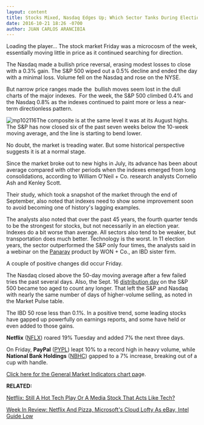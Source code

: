 ```yaml
---
layout: content
title: Stocks Mixed, Nasdaq Edges Up; Which Sector Tanks During Election Years?
date: 2016-10-21 18:26 -0700
author: JUAN CARLOS ARANCIBIA
---
```






Loading the player...
The stock market Friday was a microcosm of the week, essentially moving little in price as it continued searching for direction.


The Nasdaq made a bullish price reversal, erasing modest losses to close with a 0.3% gain. The S&P 500 wiped out a 0.5% decline and ended the day with a minimal loss. Volume fell on the Nasdaq and rose on the NYSE.


But narrow price ranges made the  bullish moves seem lost in the dull charts of the major indexes.  For the week, the S&P 500 climbed 0.4% and the Nasdaq 0.8% as the indexes continued to paint more or less a near-term directionless pattern.


![mp102116](https://www.investors.com/wp-content/uploads/2016/10/MP102116-195x300.png)The composite is at the same level it was at its August highs. The S&P has now closed six of the past seven weeks below the 10-week moving average, and the line is starting to bend lower.


No doubt, the market is treading water. But some historical perspective suggests it is at a normal stage.


Since the market broke out to new highs in July, its advance has been about average compared with other periods when the indexes emerged from long consolidations, according to William O'Neil + Co. research analysts Cornelio Ash and Kenley Scott.


Their study, which took a snapshot of the market through the end of September, also noted that indexes need to show some improvement soon to avoid becoming one of history's lagging examples.


The analysts also noted that over the past 45 years, the fourth quarter tends to be the strongest for stocks, but not necessarily in an election year. Indexes do a bit worse than average. All sectors also tend to be weaker, but transportation does much better. Technology is the worst. In 11 election years, the sector outperformed the S&P only four times, the analysts said in a webinar on the [Panaray](http://www.panaray.com) product by WON + Co., an IBD sister firm.


A couple of positive changes did occur Friday.


The Nasdaq closed above the 50-day moving average after a few failed tries the past several days. Also, the Sept. 16 [distribution day](http://education.investors.com/lesson.aspx?id=735759&sourceid=735764) on the S&P 500 became too aged to count any longer. That left the S&P and Nasdaq with nearly the same number of days of higher-volume selling, as noted in the Market Pulse table.


The IBD 50 rose less than 0.1%. In a positive trend, some leading stocks have gapped up powerfully on earnings reports, and some have held or even added to those gains.


**Netflix** ([NFLX](https://research.investors.com/quote.aspx?symbol=NFLX)) roared 19% Tuesday and added 7% the next three days.


On Friday, **PayPal** ([PYPL](https://research.investors.com/quote.aspx?symbol=PYPL)) leapt 10% to a record high in heavy volume, while **National Bank Holdings** ([NBHC](https://research.investors.com/quote.aspx?symbol=NBHC)) gapped to a 7% increase, breaking out of a cup with handle.


[Click here for the General Market Indicators chart pag](https://www.investors.com/wp-content/uploads/2016/10/GMI_102416.pdf)e.


**RELATED:**


[Netflix: Still A Hot Tech Play Or A Media Stock That Acts Like Tech?](https://www.investors.com/news/netflix-hot-tech-play-or-studio/)


[Week In Review: Netflix And Pizza, Microsoft's Cloud Lofty As eBay, Intel Guide Low](https://www.investors.com/news/week-in-review-netflix-and-pizza-microsofts-cloud-lofty-as-ebay-intel-guide-low/) 




